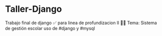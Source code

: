 # Taller-Django
Trabajo final de django ✅ para linea de profundizacion II 👩‍💻 Tema: Sistema de gestión escolar uso de #django y #mysql 
